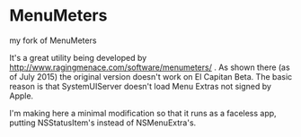 # MenuMeters
my fork of MenuMeters

It's a great utility being developed by http://www.ragingmenace.com/software/menumeters/ .
As shown there (as of July 2015) the original version doesn't work on El Capitan Beta. 
The basic reason is that SystemUIServer doesn't load Menu Extras not signed by Apple. 

I'm making here a minimal modification so that it runs as a faceless app, putting NSStatusItem's instead of NSMenuExtra's.
